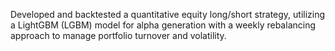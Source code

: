 Developed and backtested a quantitative equity long/short strategy, utilizing a LightGBM (LGBM) model for alpha generation with a weekly rebalancing approach to manage portfolio turnover and volatility.
